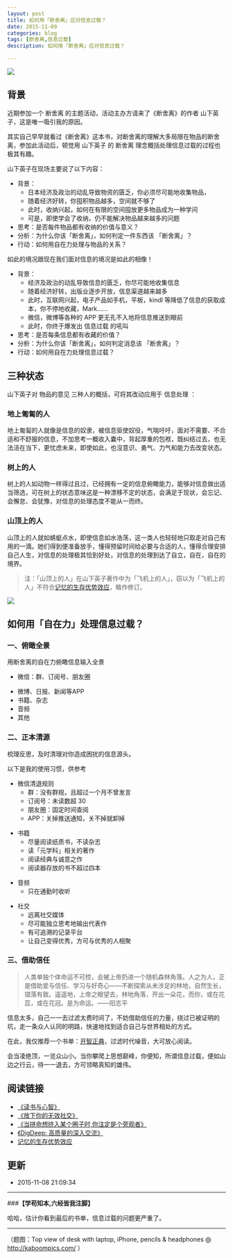 ```yaml
---
layout: post
title: 如何用「断舍离」应对信息过载？
date: 2015-11-09
categories: blog
tags: [断舍离,信息过载]
description: 如何用「断舍离」应对信息过载？

---
```




![](http://7d9mjz.com1.z0.glb.clouddn.com/duansheli.jpg)

## 背景 


近期参加一个 断舍离 的主题活动，活动主办方请来了《断舍离》的作者 山下英子，这是唯一吸引我的原因。

其实自己早早就看过《断舍离》这本书，对断舍离的理解大多局限在物品的断舍离，参加此活动后，顿觉用 山下英子 的 断舍离 理念概括处理信息过载的过程也极其有趣。

山下英子在现场主要说了以下内容：

- 背景：
	- 日本经济及政治的动乱导致物资的匮乏，你必须尽可能地收集物品，
	- 随着经济好转，你囤积物品越多，空间就不够了
	- 此时，收纳兴起，如何在有限的空间囤放更多物品成为一种学问
	- 可是，即使学会了收纳，仍不能解决物品越来越多的问题
- 思考：是否每件物品都有收纳的价值与意义？
- 分析：为什么你该「断舍离」，如何判定一件东西该 「断舍离」？
- 行动：如何用自在力处理与物品的关系？

如此的境况跟现在我们面对信息的境况是如此的相像！


- 背景：
	- 经济及政治的动乱导致信息的匮乏，你尽可能地收集信息
	- 随着经济好转，出版业逐步开放，信息渠道越来越多
	- 此时，互联网兴起，电子产品如手机，平板，kindl 等降低了信息的获取成本，你不停地收藏，Mark……
	- 微信，微博等各种的 APP 更无孔不入地将信息推送到眼前
	- 此时，你终于爆发出 信息过载 的吼叫
- 思考：是否每条信息都有收藏的价值？
- 分析：为什么你该「断舍离」，如何判定消息该 「断舍离」？
- 行动：如何用自在力处理信息过载？





## 三种状态

山下英子对 物品的意见 三种人的概括，可将其改动应用于 信息处理 ：

### 地上匍匐的人

地上匍匐的人就像是信息的奴隶，被信息驱使奴役，气喘吁吁，面对不需要、不合适和不舒服的信息，不加思考一概收入囊中，背起厚重的包袱，既纠结过去，也无法活在当下，更忧虑未来，即使如此，也沒意识、勇气、力气和能力去改变状态。

### 树上的人

树上的人如动物一样得过且过，已经拥有一定的信息俯瞰能力，能够对信息做出适当筛选，可在树上的状态意味这是一种漂移不定的状态，会满足于现状，会忘记、会懈怠、会犹豫，对信息的处理态度不能从一而终。


### 山顶上的人

山顶上的人就如蜻蜓点水，即使信息如水浩荡，这一类人也轻轻地只取走对自己有用的一滴。她们得到便准备放手，懂得预留时间给必要与合适的人，懂得合理安排自己人生，对信息的处理极其恰到好处，对信息的处理到达了自立，自在，自在的境界。

>注：「山顶上的人」在山下英子著作中为「飞机上的人」，窃以为「飞机上的人」不符合[记忆的生存优势效应](http://www.nssd.org/articles/article_detail.aspx?id=41962886)，略作修订。


![](http://7d9mjz.com1.z0.glb.clouddn.com/duansheli)


## 如何用「自在力」处理信息过载？


### 一、俯瞰全景


用断舍离的自在力俯瞰信息输入全景


* 微信：群、订阅号、朋友圈
+ 微博、日报、新闻等APP
+ 书籍、杂志
+ 音频
+ 其他


### 二、正本清源


梳理反思，及时清理对你造成困扰的信息源头。

以下是我的使用习惯，供参考

- 微信清退规则
	* 群：没有群规，且超过一个月不曾发言
	* 订阅号：未读数超 30 
	* 朋友圈：固定时间查阅
	*  APP：关掉推送通知，关不掉就卸掉
+ 书籍
	* 尽量阅读纸质书，不读杂志
	* 读「元学科」相关的著作
	* 阅读经典与诚意之作
	* 阅读器存放的书不超过四本	
- 音频
	+ 只在通勤时收听
+ 社交
	* 远离社交媒体
	* 尽可能独立思考地输出代表作
	* 有可追溯的记录平台
	* 让自己变得优秀，方可与优秀的人相聚

### 三、借助信任

>人类单独个体命运不可控，会被上帝扔进一个随机森林角落。人之为人，正是借助爱与信任、学习与好奇心——不断探索从未涉足的林地，自然生长，错落有致。遥遥地，上帝之眼望去，林地角落，开出一朵花，而你，或在花蕊，或在花冠。是为命运。——阳志平

信息太多，自己一一去过滤太费时间了，不妨借助信任的力量，绕过已被证明的坑，走一条众人认同的明路，快速地找到适合自己与世界相处的方式。

在此，我仅推荐一个书单：[开智正典](http://www.douban.com/doulist/41691053/)，过滤时代噪音，大可放心阅读。

会当凌绝顶，一览众山小。当你攀爬上思想巅峰，你便知，所谓信息过载，便如山边之行云，待一一退去，方可领略真知的雄伟。



## 阅读链接


- [《读书与心智》](http://t.cn/RUCnEdB)
- [《放下你的无效社交》](http://weibo.com/p/1001603830759168318952)
- [《当拼命想挤入某个圈子时,你注定是个旁观者》](http://blog.zhgdg.org/2014-04/gt24-cycles/)
- [《DigDeep: 高质量的深入交流》](http://www.douban.com/note/313673515/)
- [记忆的生存优势效应](http://www.nssd.org/articles/article_detail.aspx?id=41962886)

## 更新

- 2015-11-08 21:09:34

----

###**【学苟知本,六经皆我注脚】**


哈哈，估计你看到最后的书单，信息过载的问题更严重了。


----

（题图：Top view of desk with laptop, iPhone, pencils & headphones @ http://kaboompics.com/ ）









